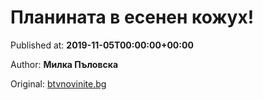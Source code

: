 
# Планината в есенен кожух!

Published at: **2019-11-05T00:00:00+00:00**

Author: **Милка Пъловска**

Original: [btvnovinite.bg](https://btvnovinite.bg/az-reporterut/priroda/planinata-v-esenen-kozhuh_536824.html)



